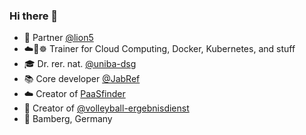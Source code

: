### Hi there 👋

- 🦁 Partner [@lion5](https://github.com/lion5)
- ☁️🐳☸ Trainer for Cloud Computing, Docker, Kubernetes, and stuff
- 🎓 Dr. rer. nat. [@uniba-dsg](https://github.com/uniba-dsg)
- 📚 Core developer [@JabRef](https://github.com/JabRef)
- ☁️ Creator of [PaaSfinder](https://paasfinder.org)
- 🏐 Creator of [@volleyball-ergebnisdienst](https://volleyball-ergebnisdienst.de/)
- 🍺 Bamberg, Germany
